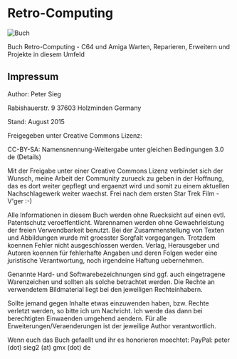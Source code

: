 # Retro-Computing

![Buch](https://github.com/petersieg/Retro-Computing/blob/master/buch.jpg)

Buch Retro-Computing -
C64 und Amiga Warten, Reparieren, Erweitern und Projekte in diesem Umfeld

## Impressum

Author: Peter Sieg

Rabishauerstr. 9
37603 Holzminden
Germany

Stand: August 2015

Freigegeben unter Creative Commons Lizenz:

CC-BY-SA: Namensnennung-Weitergabe unter gleichen Bedingungen 3.0 de (Details)

Mit der Freigabe unter einer Creative Commons Lizenz verbindet sich der Wunsch, meine Arbeit der Community zurueck zu geben
in der Hoffnung, das es dort weiter gepflegt und ergaenzt wird und somit zu einem aktuellen Nachschlagewerk weiter waechst.
Frei nach dem ersten Star Trek Film - V'ger :-)

Alle Informationen in diesem Buch werden ohne Ruecksicht auf einen evtl. Patentschutz veroeffentlicht. Warennamen werden
ohne Gewaehrleistung der freien Verwendbarkeit benutzt. Bei der Zusammenstellung von Texten und Abbildungen wurde mit groesster
Sorgfalt vorgegangen. Trotzdem koennen Fehler nicht ausgeschlossen werden. Verlag, Herausgeber und Autoren koennen für fehlerhafte
Angaben und deren Folgen weder eine juristische Verantwortung, noch irgendeine Haftung uebernehmen.

Genannte Hard- und Softwarebezeichnungen sind ggf. auch eingetragene Warenzeichen und sollten als solche betrachtet werden.
Die Rechte an verwendetem Bildmaterial liegt bei den jeweiligen Rechteinhabern.

Sollte jemand gegen Inhalte etwas einzuwenden haben, bzw. Rechte verletzt werden, so bitte ich
um Nachricht. Ich werde das dann bei berechtigten Einwaenden umgehend aendern. Für alle Erweiterungen/Veraenderungen
ist der jeweilige Author verantwortlich.

Wenn euch das Buch gefaellt und ihr es honorieren moechtet:
PayPal: peter (dot) sieg2 (at) gmx (dot) de
